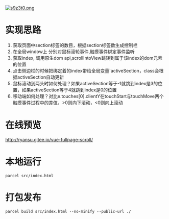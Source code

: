 [![s9z3t0.png](https://s3.ax1x.com/2021/01/03/s9z3t0.png)](https://imgchr.com/i/s9z3t0)
# 实现思路
1. 获取页面中section标签的数目，根据section标签数生成控制栏
2. 在全局window上 分别对鼠标滚轮事件,触摸事件绑定事件监听
3. 获取index, 调用原生dom api,scrollIntoView跳转到属于该index的dom元素的位置
7. 点击侧边栏的时候把绑定着的index带给全局变量`activeSection，class会根据activeSection自动更新
8. 鼠标滚动到两头时如何处理？如果activeSection等于-1就跳到index是3的位置，如果activeSection等于4就跳到index是0的位置
9. 移动端如何处理？对比e.touches[0].clientY在touchStart与touchMove两个触摸事件过程中的差值，>0则向下滚动，<0则向上滚动
# 在线预览
http://ryansu.gitee.io/vue-fullpage-scroll/
# 本地运行
`parcel src/index.html`
# 打包发布
`parcel build src/index.html --no-minify --public-url ./`
